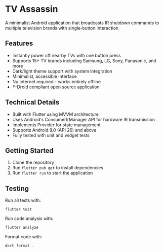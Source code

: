 # TV Assassin

A minimalist Android application that broadcasts IR shutdown commands to multiple television brands with single-button interaction.

## Features

- Instantly power off nearby TVs with one button press
- Supports 15+ TV brands including Samsung, LG, Sony, Panasonic, and more
- Dark/light theme support with system integration
- Minimalist, accessible interface
- No internet required - works entirely offline
- F-Droid compliant open source application

## Technical Details

- Built with Flutter using MVVM architecture
- Uses Android's ConsumerIrManager API for hardware IR transmission
- Implements Provider for state management
- Supports Android 8.0 (API 26) and above
- Fully tested with unit and widget tests

## Getting Started

1. Clone the repository
2. Run `flutter pub get` to install dependencies
3. Run `flutter run` to start the application

## Testing

Run all tests with:
```
flutter test
```

Run code analysis with:
```
flutter analyze
```

Format code with:
```
dart format .
```
